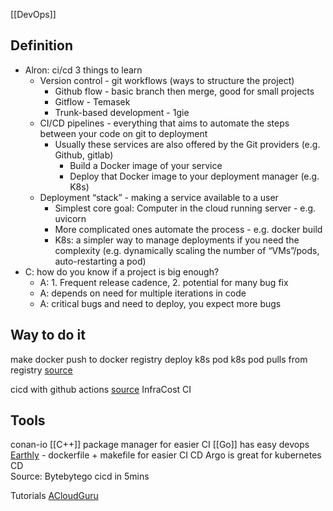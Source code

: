 [[DevOps]]

## Definition
- Alron: ci/cd 3 things to learn
	- Version control - git workflows (ways to structure the project)
		- Github flow - basic branch then merge, good for small projects
		- Gitflow - Temasek
		- Trunk-based development - 1gie
	- CI/CD pipelines - everything that aims to automate the steps between your code on git to deployment
		- Usually these services are also offered by the Git providers (e.g. Github, gitlab)
			- Build a Docker image of your service
			- Deploy that Docker image to your deployment manager (e.g. K8s)
	- Deployment “stack” - making a service available to a user
		- Simplest core goal: Computer in the cloud running server - e.g. uvicorn
		- More complicated ones automate the process - e.g. docker build
		- K8s: a simpler way to manage deployments if you need the complexity (e.g. dynamically scaling the number of “VMs”/pods, auto-restarting a pod)
- C: how do you know if a project is big enough?
	- A: 1. Frequent release cadence, 2. potential for many bug fix
	- A: depends on need for multiple iterations in code
	- A: critical bugs and need to deploy, you expect more bugs

## Way to do it
make docker
push to docker registry
deploy k8s pod
k8s pod pulls from registry
[source](https://www.youtube.com/watch?v=sH-trYwjkkY)

cicd with github actions [source](https://nicwortel.nl/blog/2022/05/27/continuous-deployment-to-kubernetes-with-github-actions)
InfraCost CI

## Tools
conan-io [[C++]] package manager for easier CI
[[Go]] has easy devops
[Earthly](https://earthly.dev/) - dockerfile + makefile for easier CI CD
Argo is great for kubernetes CD  
Source: Bytebytego cicd in 5mins

Tutorials
[ACloudGuru](https://acloudguru.com/course/implementing-a-full-ci-cd-pipeline)